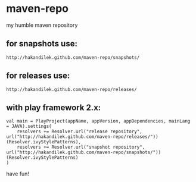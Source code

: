 maven-repo
==========

my humble maven repository

for snapshots use:
--
    http://hakandilek.github.com/maven-repo/snapshots/

for releases use:
---
    http://hakandilek.github.com/maven-repo/releases/

with play framework 2.x:
----

    val main = PlayProject(appName, appVersion, appDependencies, mainLang = JAVA).settings(
        resolvers += Resolver.url("release repository", url("http://hakandilek.github.com/maven-repo/releases/"))(Resolver.ivyStylePatterns),
        resolvers += Resolver.url("snapshot repository", url("http://hakandilek.github.com/maven-repo/snapshots/"))(Resolver.ivyStylePatterns)
    )


have fun!
